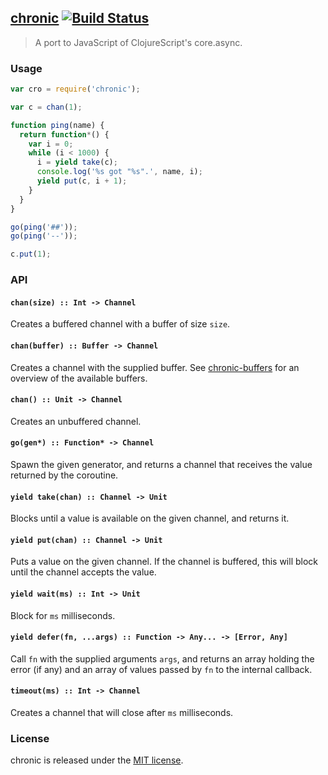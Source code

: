 
## [chronic](https://romac.me/projects/chronic)  [![Build Status](https://travis-ci.org/romac/chronic.png?branch=master)](https://travis-ci.org/romac/chronic)

> A port to JavaScript of ClojureScript's core.async.

### Usage

```js
var cro = require('chronic');

var c = chan(1);

function ping(name) {
  return function*() {
    var i = 0;
    while (i < 1000) {
      i = yield take(c);
      console.log('%s got "%s".', name, i);
      yield put(c, i + 1);
    }
  }
}

go(ping('##'));
go(ping('--'));

c.put(1);
```

### API

#### `chan(size) :: Int -> Channel`
Creates a buffered channel with a buffer of size `size`.

#### `chan(buffer) :: Buffer -> Channel`
Creates a channel with the supplied buffer.
See [chronic-buffers](romac/chronic-buffers) for an overview of the available buffers.

#### `chan() :: Unit -> Channel`
Creates an unbuffered channel.

#### `go(gen*) :: Function* -> Channel`
Spawn the given generator, and returns a channel that receives the value returned by the coroutine.

#### `yield take(chan) :: Channel -> Unit`
Blocks until a value is available on the given channel, and returns it.

#### `yield put(chan) :: Channel -> Unit`
Puts a value on the given channel. If the channel is buffered, this will block until the channel accepts the value.

#### `yield wait(ms) :: Int -> Unit`
Block for `ms` milliseconds.

#### `yield defer(fn, ...args) :: Function -> Any... -> [Error, Any]`
Call `fn` with the supplied arguments `args`, and returns an array holding the error (if any) and an array of values passed by `fn` to the internal callback.

#### `timeout(ms) :: Int -> Channel`
Creates a channel that will close after `ms` milliseconds.

### License

chronic is released under the [MIT license](http://romac.mit-license.org/).
